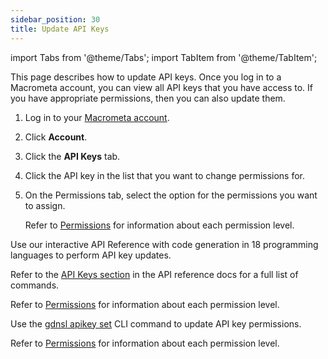 ```yaml
---
sidebar_position: 30
title: Update API Keys
---
```


import Tabs from '@theme/Tabs';
import TabItem from '@theme/TabItem';

This page describes how to update API keys. Once you log in to a Macrometa account, you can view all API keys that you have access to. If you have appropriate permissions, then you can also update them.

<Tabs groupId="operating-systems">
<TabItem value="console" label="Web Console">

1. Log in to your [Macrometa account](https://auth-play.macrometa.io/).
1. Click **Account**.
1. Click the **API Keys** tab.
1. Click the API key in the list that you want to change permissions for.
1. On the Permissions tab, select the option for the permissions you want to assign.

   Refer to [Permissions](../permissions/index.md) for information about each permission level.

</TabItem>
<TabItem value="api" label="REST API">

Use our interactive API Reference with code generation in 18 programming languages to perform API key updates.

Refer to the [API Keys section](https://www.macrometa.com/docs/api#/operations/ValidateApiKey) in the API reference docs for a full list of commands.

Refer to [Permissions](index.md) for information about each permission level.

</TabItem>
<TabItem value="cli" label="CLI">

Use the [gdnsl apikey set](../../cli/api-key-cli.md#gdnsl-apikey-set) CLI command to update API key permissions.

Refer to [Permissions](../permissions/index.md) for information about each permission level.

</TabItem>
</Tabs>
